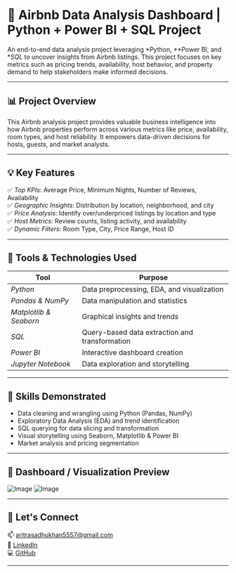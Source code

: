 # 🏡 Airbnb Data Analysis Dashboard | Python + Power BI + SQL Project

An end-to-end data analysis project leveraging *Python, **Power BI, and **SQL* to uncover insights from Airbnb listings. This project focuses on key metrics such as pricing trends, availability, host behavior, and property demand to help stakeholders make informed decisions.

---

## 📊 Project Overview

This Airbnb analysis project provides valuable business intelligence into how Airbnb properties perform across various metrics like price, availability, room types, and host reliability. It empowers data-driven decisions for hosts, guests, and market analysts.

---

## 💡 Key Features

✅ *Top KPIs*: Average Price, Minimum Nights, Number of Reviews, Availability  
✅ *Geographic Insights*: Distribution by location, neighborhood, and city  
✅ *Price Analysis*: Identify over/underpriced listings by location and type  
✅ *Host Metrics*: Review counts, listing activity, and availability  
✅ *Dynamic Filters*: Room Type, City, Price Range, Host ID

---

## 🧰 Tools & Technologies Used

| Tool         | Purpose                                        |
|--------------|------------------------------------------------|
| *Python*   | Data preprocessing, EDA, and visualization     |
| *Pandas & NumPy* | Data manipulation and statistics        |
| *Matplotlib & Seaborn* | Graphical insights and trends     |
| *SQL*      | Query-based data extraction and transformation |
| *Power BI* | Interactive dashboard creation                 |
| *Jupyter Notebook* | Data exploration and storytelling     |

---


## 🧠 Skills Demonstrated

- Data cleaning and wrangling using Python (Pandas, NumPy)  
- Exploratory Data Analysis (EDA) and trend identification  
- SQL querying for data slicing and transformation  
- Visual storytelling using Seaborn, Matplotlib & Power BI  
- Market analysis and pricing segmentation

---

## 📸 Dashboard / Visualization Preview
![Image](https://github.com/user-attachments/assets/c19a4194-bc45-49c0-94d8-a70d795fe312)
![Image](https://github.com/user-attachments/assets/bea2cd38-f5da-418b-9286-4b587f30fcfe)


---

## 🔗 Let's Connect

📫 aritrasadhukhan5557@gmail.com  
🔗 [LinkedIn](https://www.linkedin.com/in/aritrasadhukhan)  
💻 [GitHub](https://github.com/AritraSadhukhan)

---
